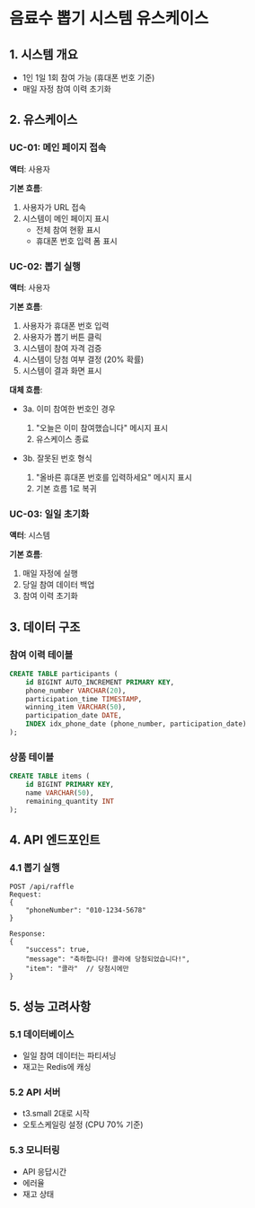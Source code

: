 # 음료수 뽑기 시스템 유스케이스

## 1. 시스템 개요
- 1인 1일 1회 참여 가능 (휴대폰 번호 기준)
- 매일 자정 참여 이력 초기화

## 2. 유스케이스

### UC-01: 메인 페이지 접속
**액터**: 사용자

**기본 흐름**:
1. 사용자가 URL 접속
2. 시스템이 메인 페이지 표시
    - 전체 참여 현황 표시
    - 휴대폰 번호 입력 폼 표시

### UC-02: 뽑기 실행
**액터**: 사용자

**기본 흐름**:
1. 사용자가 휴대폰 번호 입력
2. 사용자가 뽑기 버튼 클릭
3. 시스템이 참여 자격 검증
4. 시스템이 당첨 여부 결정 (20% 확률)
5. 시스템이 결과 화면 표시

**대체 흐름**:
- 3a. 이미 참여한 번호인 경우
    1. "오늘은 이미 참여했습니다" 메시지 표시
    2. 유스케이스 종료

- 3b. 잘못된 번호 형식
    1. "올바른 휴대폰 번호를 입력하세요" 메시지 표시
    2. 기본 흐름 1로 복귀

### UC-03: 일일 초기화
**액터**: 시스템

**기본 흐름**:
1. 매일 자정에 실행
2. 당일 참여 데이터 백업
3. 참여 이력 초기화

## 3. 데이터 구조

### 참여 이력 테이블
```sql
CREATE TABLE participants (
    id BIGINT AUTO_INCREMENT PRIMARY KEY,
    phone_number VARCHAR(20),
    participation_time TIMESTAMP,
    winning_item VARCHAR(50),
    participation_date DATE,
    INDEX idx_phone_date (phone_number, participation_date)
);
```

### 상품 테이블
```sql
CREATE TABLE items (
    id BIGINT PRIMARY KEY,
    name VARCHAR(50),
    remaining_quantity INT
);
```

## 4. API 엔드포인트

### 4.1 뽑기 실행
```
POST /api/raffle
Request:
{
    "phoneNumber": "010-1234-5678"
}

Response:
{
    "success": true,
    "message": "축하합니다! 콜라에 당첨되었습니다!",
    "item": "콜라"  // 당첨시에만
}
```

## 5. 성능 고려사항

### 5.1 데이터베이스
- 일일 참여 데이터는 파티셔닝
- 재고는 Redis에 캐싱

### 5.2 API 서버
- t3.small 2대로 시작
- 오토스케일링 설정 (CPU 70% 기준)

### 5.3 모니터링
- API 응답시간
- 에러율
- 재고 상태